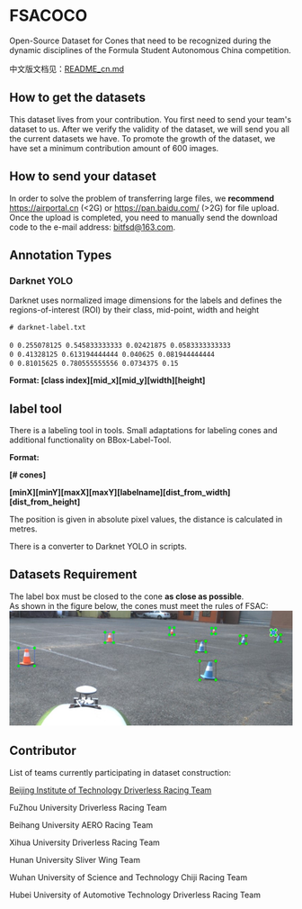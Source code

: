 # FSACOCO
Open-Source Dataset for Cones that need to be recognized during the dynamic disciplines of the Formula Student Autonomous China competition.

中文版文档见：[README_cn.md](README_cn.md)

## How to get the datasets

This dataset lives from your contribution. You first need to send your team's dataset to us. After we verify the validity of the dataset, we will send you all the current datasets we have. To promote the growth of the dataset, we have set a minimum contribution amount of 600 images.

## How to send your dataset

In order to solve the problem of transferring large files, we **recommend** https://airportal.cn (<2G) or https://pan.baidu.com/ (>2G) for file upload. Once the upload is completed, you need to manually send the download code to the e-mail address: bitfsd@163.com.

## Annotation Types

### Darknet YOLO

Darknet uses normalized image dimensions for the labels and defines the regions-of-interest (ROI) by their class, mid-point, width and height

```
# darknet-label.txt

0 0.255078125 0.545833333333 0.02421875 0.0583333333333
0 0.41328125 0.613194444444 0.040625 0.081944444444
0 0.81015625 0.780555555556 0.0734375 0.15
```
**Format: \[class index\]\[mid_x\]\[mid_y\]\[width]\[height\]**<br/>

## label tool

There is a labeling tool in tools. Small adaptations for labeling cones and additional functionality on BBox-Label-Tool.<br/>

**Format:**

**[# cones]**

**\[minX\]\[minY\]\[maxX\]\[maxY\]\[labelname\]\[dist_from_width\]\[dist_from_height\]**<br/>

The position is given in absolute pixel values, the distance is calculated in metres.

There is a converter to Darknet YOLO in scripts.


## Datasets Requirement
The label box must be closed to the cone **as close as possible**.  
As shown in the figure below, the cones must meet the rules of FSAC:
<img src="examples/Example.jpg">


## Contributor
List of teams currently participating in dataset construction:

[Beijing Institute of Technology Driverless Racing Team](http://www.bitfsd.com)  

FuZhou University Driverless Racing Team

Beihang University AERO Racing Team

Xihua University Driverless Racing Team

Hunan University Sliver Wing Team

Wuhan University of Science and Technology Chiji Racing Team

Hubei University of Automotive Technology Driverless Racing Team